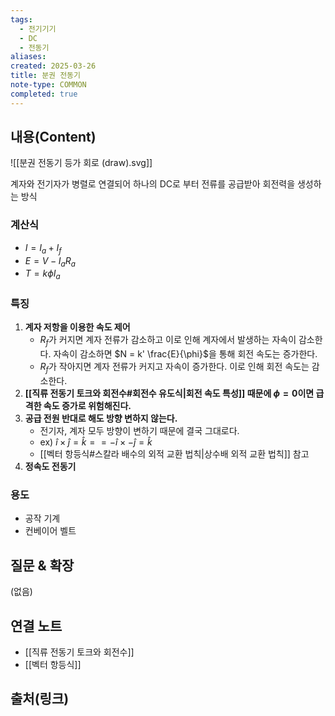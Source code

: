 ```yaml
---
tags:
  - 전기기기
  - DC
  - 전동기
aliases: 
created: 2025-03-26
title: 분권 전동기
note-type: COMMON
completed: true
---
```


## 내용(Content)

![[분권 전동기 등가 회로 (draw).svg]]

계자와 전기자가 병렬로 연결되어 하나의 DC로 부터 전류를 공급받아 회전력을 생성하는 방식

### 계산식

- $I = I_{a} + I_{f}$
- $E = V - I_{a}R_{a}$
- $T = k \phi I_{a}$

### 특징

1. **계자 저항을 이용한 속도 제어**
	- $R_{f}$가 커지면 계자 전류가 감소하고 이로 인해 계자에서 발생하는 자속이 감소한다. 자속이 감소하면 $N = k' \frac{E}{\phi}$을 통해 회전 속도는 증가한다.
	- $R_{f}$가 작아지면 계자 전류가 커지고 자속이 증가한다. 이로 인해 회전 속도는 감소한다.
2. **[[직류 전동기 토크와 회전수#회전수 유도식|회전 속도 특성]] 때문에 $\phi = 0$이면 급격한 속도 증가로 위험해진다.**
3. **공급 전원 반대로 해도 방향 변하지 않는다.**
	- 전기자, 계자 모두 방향이 변하기 때문에 결국 그대로다. 
	- ex) $\hat{i} \times \hat{j} = \hat{k} == -\hat{i} \times -\hat{j} = \hat{k}$ 
	- [[벡터 항등식#스칼라 배수의 외적 교환 법칙|상수배 외적 교환 법칙]] 참고
4. **정속도 전동기**

### 용도

- 공작 기계
- 컨베이어 벨트

## 질문 & 확장

(없음)

## 연결 노트

- [[직류 전동기 토크와 회전수]]
- [[벡터 항등식]]
## 출처(링크)

